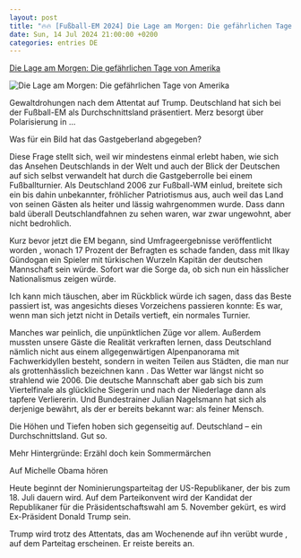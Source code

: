 ```yaml
---
layout: post
title: "🔥🔥 [Fußball-EM 2024] Die Lage am Morgen: Die gefährlichen Tage von Amerika"
date: Sun, 14 Jul 2024 21:00:00 +0200
categories: entries DE
---
```

[Die Lage am Morgen: Die gefährlichen Tage von Amerika](https://www.spiegel.de/politik/deutschland/news-fussball-em-2024-finale-attentat-auf-donald-trump-friedrich-merz-a-2c280332-61f2-45c1-bfe2-e4688f00a317)

![Die Lage am Morgen: Die gefährlichen Tage von Amerika](https://cdn.prod.www.spiegel.de/images/dd17189a-707c-4b57-af32-bf59855d3d25_w1200_r1.778_fpx28.09_fpy49.93.png)

Gewaltdrohungen nach dem Attentat auf Trump. Deutschland hat sich bei der Fußball-EM als Durchschnittsland präsentiert. Merz besorgt über Polarisierung in ...

Was für ein Bild hat das Gastgeberland abgegeben?

Diese Frage stellt sich, weil wir mindestens einmal erlebt haben, wie sich das Ansehen Deutschlands in der Welt und auch der Blick der Deutschen auf sich selbst verwandelt hat durch die Gastgeberrolle bei einem Fußballturnier. Als Deutschland 2006 zur Fußball-WM einlud, breitete sich ein bis dahin unbekannter, fröhlicher Patriotismus aus, auch weil das Land von seinen Gästen als heiter und lässig wahrgenommen wurde. Dass dann bald überall Deutschlandfahnen zu sehen waren, war zwar ungewohnt, aber nicht bedrohlich.

Kurz bevor jetzt die EM begann, sind Umfrageergebnisse veröffentlicht worden , wonach 17 Prozent der Befragten es schade fanden, dass mit Ilkay Gündogan ein Spieler mit türkischen Wurzeln Kapitän der deutschen Mannschaft sein würde. Sofort war die Sorge da, ob sich nun ein hässlicher Nationalismus zeigen würde.

Ich kann mich täuschen, aber im Rückblick würde ich sagen, dass das Beste passiert ist, was angesichts dieses Vorzeichens passieren konnte: Es war, wenn man sich jetzt nicht in Details vertieft, ein normales Turnier.

Manches war peinlich, die unpünktlichen Züge vor allem. Außerdem mussten unsere Gäste die Realität verkraften lernen, dass Deutschland nämlich nicht aus einem allgegenwärtigen Alpenpanorama mit Fachwerkidyllen besteht, sondern in weiten Teilen aus Städten, die man nur als grottenhässlich bezeichnen kann . Das Wetter war längst nicht so strahlend wie 2006. Die deutsche Mannschaft aber gab sich bis zum Viertelfinale als glückliche Siegerin und nach der Niederlage dann als tapfere Verliererin. Und Bundestrainer Julian Nagelsmann hat sich als derjenige bewährt, als der er bereits bekannt war: als feiner Mensch.

Die Höhen und Tiefen hoben sich gegenseitig auf. Deutschland – ein Durchschnittsland. Gut so.

Mehr Hintergründe: Erzähl doch kein Sommermärchen

Auf Michelle Obama hören

Heute beginnt der Nominierungsparteitag der US-Republikaner, der bis zum 18. Juli dauern wird. Auf dem Parteikonvent wird der Kandidat der Republikaner für die Präsidentschaftswahl am 5. November gekürt, es wird Ex-Präsident Donald Trump sein.

Trump wird trotz des Attentats, das am Wochenende auf ihn verübt wurde , auf dem Parteitag erscheinen. Er reiste bereits an.

